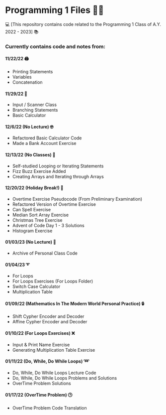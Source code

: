 # Programming 1 Files 👨‍💻
💻 [This repository contains code related to the Programming 1 Class of A.Y. 2022 - 2023] 📚

### Currently contains code and notes from:

#### 11/22/22 🖨️
- Printing Statements
- Variables
- Concatenation

#### 11/29/22 🌿
- Input / Scanner Class
- Branching Statements
- Basic Calculator

#### 12/6/22 (No Lecture) 🤓
- Refactored Basic Calculator Code
- Made a Bank Account Exercise

#### 12/13/22 (No Classes) 🔁
- Self-studied Looping or Iterating Statements
- Fizz Buzz Exercise Added
- Creating Arrays and Iterating through Arrays

#### 12/20/22 (Holiday Break!) 🎅
- Overtime Exercise Pseudocode (From Preliminary Examination)
- Refactored Version of Overtime Exercise
- Can Spell Exercise
- Median Sort Array Exercise
- Christmas Tree Exercise
- Advent of Code Day 1 - 3 Solutions
- Histogram Exercise

#### 01/03/23 (No Lecture) 📁
- Archive of Personal Class Code

#### 01/04/23 ➰
- For Loops
- For Loops Exercises (For Loops Folder)
- Switch Case Calculator
- Multiplication Table

#### 01/09/22 (Mathematics In The Modern World Personal Practice) 🔒
- Shift Cypher Encoder and Decoder
- Affine Cypher Encoder and Decoder

#### 01/10/22 (For Loops Exercises) ❌
- Input & Print Name Exercise
- Generating Multiplication Table Exercise

#### 01/11/22 (Do, While, Do While Loops) ➿
- Do, While, Do While Loops Lecture Code
- Do, While, Do While Loops Problems and Solutions
- OverTime Problem Solutions

#### 01/17/22 (OverTime Problem) 🕒
- OverTime Problem Code Translation
